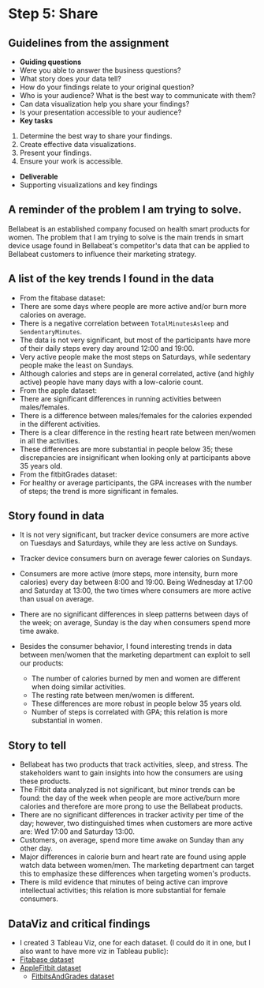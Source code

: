 # Step 5: Share

## Guidelines from the assignment

 * __Guiding questions__
  * Were you able to answer the business questions?
  * What story does your data tell?
  * How do your findings relate to your original question?
  * Who is your audience? What is the best way to communicate with them?
  * Can data visualization help you share your findings?
  * Is your presentation accessible to your audience?
 * __Key tasks__
  1. Determine the best way to share your findings.
  2. Create effective data visualizations.
  3. Present your findings.
  4. Ensure your work is accessible.
 * __Deliverable__
  * Supporting visualizations and key findings


## A reminder of the problem I am trying to solve.

Bellabeat is an established company focused on health smart products for women. The problem that I am trying to solve is the main trends in smart device usage found in Bellabeat's competitor's data that can be applied to Bellabeat customers to influence their marketing strategy.

## A list of the key trends I found in the data

 * From the fitabase dataset:
  * There are some days where people are more active and/or burn more calories on average.
  * There is a negative correlation between `TotalMinutesAsleep` and `SendentaryMinutes`.
  * The data is not very significant, but most of the participants have more of their daily steps every day around 12:00 and 19:00.
  * Very active people make the most steps on Saturdays, while sedentary people make the least on Sundays.
  * Although calories and steps are in general correlated, active (and highly active) people have many days with a low-calorie count.
 * From the apple dataset:
  * There are significant differences in running activities between males/females.
  * There is a difference between males/females for the calories expended in the different activities.
  * There is a clear difference in the resting heart rate between men/women in all the activities.
  * These differences are more substantial in people below 35; these discrepancies are insignificant when looking only at participants above 35 years old.
 * From the fitbitGrades dataset:
  * For healthy or average participants, the GPA increases with the number of steps; the trend is more significant in females.

## Story found in data

 * It is not very significant, but tracker device consumers are more active on Tuesdays and Saturdays, while they are less active on Sundays.
 * Tracker device consumers burn on average fewer calories on Sundays.
 * Consumers are more active (more steps, more intensity, burn more calories) every day between 8:00 and 19:00. Being Wednesday at 17:00 and Saturday at 13:00, the two times where consumers are more active than usual on average.
 * There are no significant differences in sleep patterns between days of the week; on average, Sunday is the day when consumers spend more time awake.

  * Besides the consumer behavior, I found interesting trends in data between men/women that the marketing department can exploit to sell our products:
    * The number of calories burned by men and women are different when doing similar activities.
    * The resting rate between men/women is different.
    * These differences are more robust in people below 35 years old.
    * Number of steps is correlated with GPA; this relation is more substantial in women.

## Story to tell

 * Bellabeat has two products that track activities, sleep, and stress. The stakeholders want to gain insights into how the consumers are using these products.
 * The Fitbit data analyzed is not significant, but minor trends can be found: the day of the week when people are more active/burn more calories and therefore are more prong to use the Bellabeat products.
 * There are no significant differences in tracker activity per time of the day; however, two distinguished times when customers are more active are: Wed 17:00 and Saturday 13:00.
 * Customers, on average, spend more time awake on Sunday than any other day.
 * Major differences in calorie burn and heart rate are found using apple watch data between women/men. The marketing department can target this to emphasize these differences when targeting women's products.
 * There is mild evidence that minutes of being active can improve intellectual activities; this relation is more substantial for female consumers.

## DataViz and critical findings

 * I created 3 Tableau Viz, one for each dataset. (I could do it in one, but I also want to have more viz in Tableau public):
 * [Fitabase dataset](https://public.tableau.com/views/GoogleCapstoneProject-Bellabeat/Story1?:language=en-US&:display_count=n&:origin=viz_share_link)
 * [AppleFitbit dataset](https://public.tableau.com/app/profile/alejandro.espinosa3643/viz/GoogleCapstoneProject-BellavistaApplewatchdata/Dashboard1)
   * [FitbitsAndGrades dataset](https://public.tableau.com/app/profile/alejandro.espinosa3643/viz/GoogleDataAnalyticsCapstoneProjectBellabeat-Fitbitandgrades/Dashboard1)
